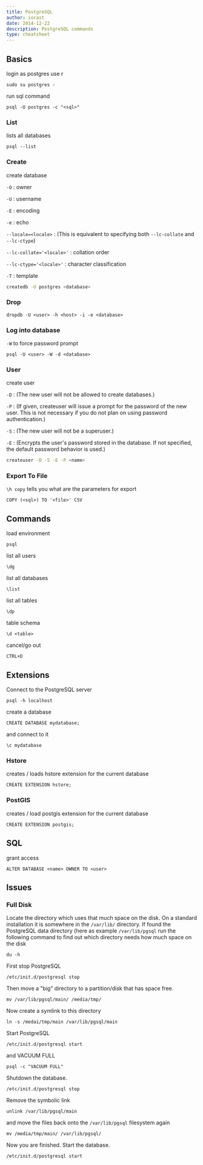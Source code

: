 ```yaml
---
title: PostgreSQL
author: iocast
date: 2014-12-22
description: PostgreSQL commands
type: cheatsheet
---
```




## Basics

login as postgres use r

	sudo su postgres -


run sql command

	psql -U postgres -c "<sql>"


### List
lists all databases

	psql --list


### Create

create database

`-O`
: owner

`-U`
: username

`-E`
: encoding

`-e`
: echo

`--locale=<locale>`
: (This is equivalent to specifying both `--lc-collate` and `--lc-ctype`)

`--lc-collate='<locale>'`
: collation order

`--lc-ctype='<locale>'`
: character classification

`-T`
: template


```bash
createdb -U postgres <database>
```

### Drop

	dropdb -U <user> -h <host> -i -e <database>


### Log into database

`-W` to force password prompt

	psql -U <user> -W -d <database>


### User

create user

`-D`
: (The new user will not be allowed to create databases.)

`-P`
: (If given, createuser will issue a prompt for the password of the new user. This is not necessary if you do not plan on using password authentication.)

`-S`
: (The new user will not be a superuser.)

`-E`
: (Encrypts the user's password stored in the database. If not specified, the default password behavior is used.)

```bash
createuser -D -S -E -P <name>
```


### Export To File

`\h copy` tells you what are the parameters for export

	COPY (<sql>) TO '<file>' CSV

## Commands

load environment

	psql

list all users

	\dg

list all databases

	\list

list all tables

	\dp

table schema

	\d <table>

cancel/go out

	CTRL+D


## Extensions

Connect to the PostgreSQL server

	psql -h localhost

create a database

	CREATE DATABASE mydatabase;

and connect to it

	\c mydatabase

### Hstore

creates / loads hstore extension for the current database

	CREATE EXTENSION hstore;

### PostGIS

creates / load postgis extension for the current database

	CREATE EXTENSION postgis;

## SQL

grant access

	ALTER DATABASE <name> OWNER TO <user>


## Issues

### Full Disk

Locate the directory which uses that much space on the disk. On a standard installation it is somewhere in the `/var/lib/` directory. If found the PostgreSQL data directory (here as example `/var/lib/pgsql` run the following command to find out which directory needs how much space on the disk

	du -h

First stop PostgreSQL

	/etc/init.d/postgresql stop

Then move a "big" directory to a partition/disk that has space free.

	mv /var/lib/pgsql/main/ /media/tmp/

Now create a symlink to this directory

	ln -s /medai/tmp/main /var/lib/pgsql/main

Start PostgreSQL

	/etc/init.d/postgresql start

and VACUUM FULL

	psql -c "VACUUM FULL"

Shutdown the database.

	/etc/init.d/postgresql stop

Remove the symbolic link

	unlink /var/lib/pgsql/main

and move the files back onto the `/var/lib/pgsql` filesystem again

	mv /media/tmp/main/ /var/lib/pgsql/

Now you are finished. Start the database.

	/etc/init.d/postgresql start
